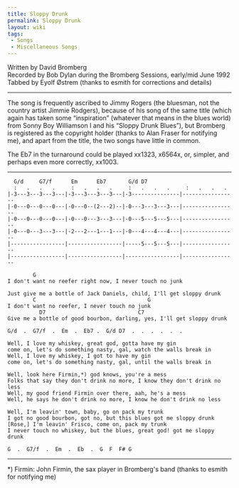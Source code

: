 ```yaml
---
title: Sloppy Drunk
permalink: Sloppy Drunk
layout: wiki
tags:
 - Songs
 - Miscellaneous Songs
---
```


Written by David Bromberg  
Recorded by Bob Dylan during the Bromberg Sessions, early/mid June
1992  
Tabbed by Eyolf Østrem (thanks to esmith for corrections and details)

* * * * *

The song is frequently ascribed to Jimmy Rogers (the bluesman, not the
country artist Jimmie Rodgers), because of his song of the same title
(which again has taken some “inspiration” (whatever that means in the
blues world) from Sonny Boy Williamson I and his “Sloppy Drunk Blues”),
but Bromberg is registered as the copyright holder (thanks to Alan
Fraser for notifying me), and apart from the title, the two songs have
little in common.

The Eb7 in the turnaround could be played xx1323, x6564x, or, simpler,
and perhaps even more correctly, xx1003.

* * * * *

      G/d     G7/f      Em      Eb7       G/d D7
      :   .   .   .     :   .   .   .     :   .   .   .     :   .   .   .
    |-3---3---3---3---|-3---3---3---3---|-3---------------|-----------------
    |-0---0---0---0---|-0---0--(2---2)--|-0---3---3---3---|-----------------
    |-0---0---0---0---|-0---0---3---3---|-0---5---5---5---|-----------------
    |-0---0---3---3---|-2---2---1---1---|-0---4---4---4---|-----------------
    |-----------------|-----------------|-----5---5---5---|-----------------
    |-----------------|-----------------|-----------------|-----------------

            G
    I don't want no reefer right now, I never touch no junk

    Just give me a bottle of Jack Daniels, child, I'll get sloppy drunk
            C                                   G
    I don't want no reefer, I never touch no junk
              D7                             C7
    Give me a bottle of good bourbon, darling, yes, I'll get sloppy drunk

    G/d  .  G7/f  .  Em  .  Eb7 .  G/d D7  .  .  .  .  .  .

    Well, I love my whiskey, great god, gotta have my gin
    come on, let's do something nasty, gal, watch the walls break in
    Well, I love my whiskey, I got to have my gin
    come on, let's do something nasty, gal, until the walls break in

    Well, look here Firmin,*) god knows, you're a mess
    Folks that say they don't drink no more, I know they don't drink no less
    Well, my good friend Firmin over there, aah, he's a mess
    Well, he says he don't drink no more, I know he don't drink no less

    Well, I'm leavin' town, baby, go on pack my trunk
    I got no good bourbon, got no, but this blues got me sloppy drunk
    [Rose,] I'm leavin' Frisco, come on, pack my trunk
    I never touch no whiskey, but the blues, great god! got me sloppy drunk

    G  .  G7/f  .  Em  .  Eb  .  G  F  F# G

* * * * *

\*) Firmin: John Firmin, the sax player in Bromberg's band (thanks to
esmith for notifying me)

